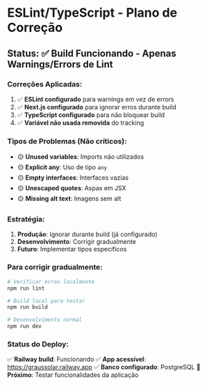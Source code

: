# ESLint/TypeScript - Plano de Correção

## Status: ✅ Build Funcionando - Apenas Warnings/Errors de Lint

### Correções Aplicadas:
1. ✅ **ESLint configurado** para warnings em vez de errors
2. ✅ **Next.js configurado** para ignorar erros durante build
3. ✅ **TypeScript configurado** para não bloquear build
4. ✅ **Variável não usada removida** do tracking

### Tipos de Problemas (Não críticos):
- 🟡 **Unused variables**: Imports não utilizados
- 🟡 **Explicit any**: Uso de tipo `any` 
- 🟡 **Empty interfaces**: Interfaces vazias
- 🟡 **Unescaped quotes**: Aspas em JSX
- 🟡 **Missing alt text**: Imagens sem alt

### Estratégia:
1. **Produção**: Ignorar durante build (já configurado)
2. **Desenvolvimento**: Corrigir gradualmente
3. **Futuro**: Implementar tipos específicos

### Para corrigir gradualmente:
```bash
# Verificar erros localmente
npm run lint

# Build local para testar
npm run build

# Desenvolvimento normal
npm run dev
```

### Status do Deploy:
✅ **Railway build**: Funcionando
✅ **App acessível**: https://graussolar.railway.app
✅ **Banco configurado**: PostgreSQL
🔄 **Próximo**: Testar funcionalidades da aplicação
